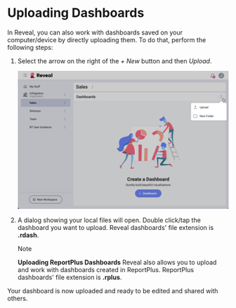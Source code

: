 # Uploading Dashboards

In Reveal, you can also work with dashboards saved on your computer/device by directly uploading them. To do that, perform the following steps:

1.  Select the arrow on the right of the *+ New* button and then *Upload*.

    <img src="images/upload-create-folder-menu.png" alt="Upload option" class="responsive-img"/>

2.  A dialog showing your local files will open. Double click/tap the
    dashboard you want to upload. Reveal dashboards' file extension is
    **.rdash**.
    >[!NOTE]
    >**Uploading ReportPlus Dashboards** Reveal also allows you to upload and work with dashboards created in ReportPlus. ReportPlus dashboards' file extension is **.rplus**.

Your dashboard is now uploaded and ready to be edited and shared with others.
